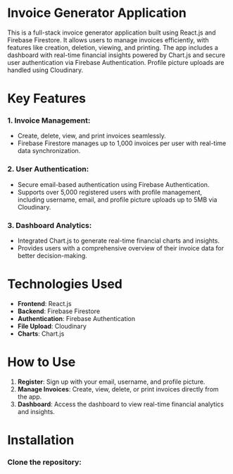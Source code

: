 # Invoice Generator Application
This is a full-stack invoice generator application built using React.js and Firebase Firestore. It allows users to manage invoices efficiently, with features like creation, deletion, viewing, and printing. The app includes a dashboard with real-time financial insights powered by Chart.js and secure user authentication via Firebase Authentication. Profile picture uploads are handled using Cloudinary.

# Key Features
### 1. Invoice Management:
- Create, delete, view, and print invoices seamlessly.
- Firebase Firestore manages up to 1,000 invoices per user with real-time data synchronization.

### 2. User Authentication:
- Secure email-based authentication using Firebase Authentication.
- Supports over 5,000 registered users with profile management, including username, email, and profile picture uploads up to 5MB via Cloudinary.

### 3. Dashboard Analytics:
- Integrated Chart.js to generate real-time financial charts and insights.
- Provides users with a comprehensive overview of their invoice data for better decision-making.

# Technologies Used
- **Frontend**: React.js
- **Backend**: Firebase Firestore
- **Authentication**: Firebase Authentication
- **File Upload**: Cloudinary
- **Charts**: Chart.js
  
# How to Use
1. **Register**: Sign up with your email, username, and profile picture.
2. **Manage Invoices**: Create, view, delete, or print invoices directly from the app.
3. **Dashboard**: Access the dashboard to view real-time financial analytics and insights.

# Installation
### Clone the repository:
